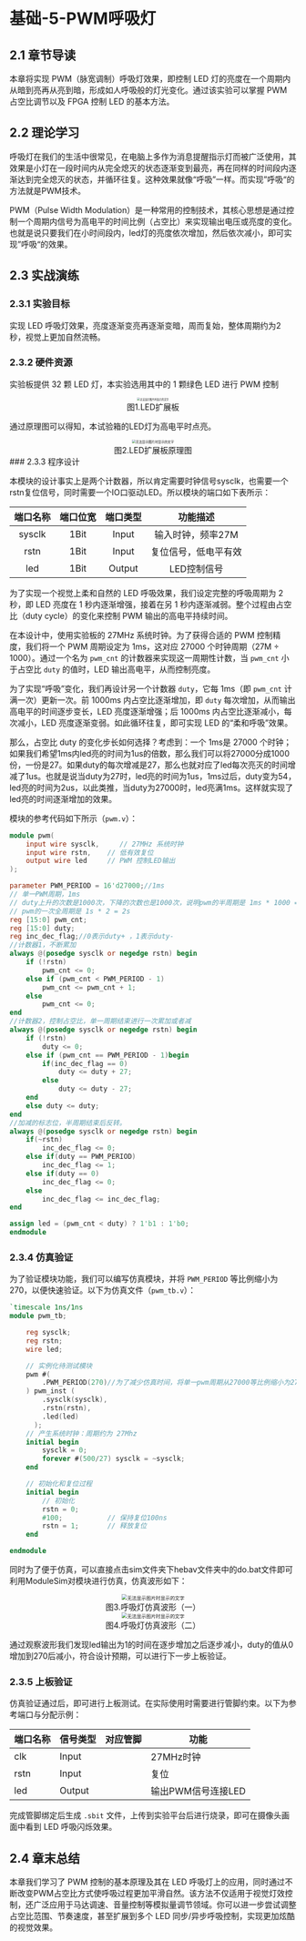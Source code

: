 # 基础-5-PWM呼吸灯

## 2.1 章节导读

本章将实现 PWM（脉宽调制）呼吸灯效果，即控制 LED 灯的亮度在一个周期内从暗到亮再从亮到暗，形成如人呼吸般的灯光变化。通过该实验可以掌握 PWM 占空比调节以及 FPGA 控制 LED 的基本方法。

## 2.2 理论学习

呼吸灯在我们的生活中很常见，在电脑上多作为消息提醒指示灯而被广泛使用，其效果是小灯在一段时间内从完全熄灭的状态逐渐变到最亮，再在同样的时间段内逐渐达到完全熄灭的状态，并循环往复。这种效果就像“呼吸”一样。而实现”呼吸“的方法就是PWM技术。

PWM（Pulse Width Modulation）是一种常用的控制技术，其核心思想是通过控制一个周期内信号为高电平的时间比例（占空比）来实现输出电压或亮度的变化。也就是说只要我们在小时间段内，led灯的亮度依次增加，然后依次减小，即可实现”呼吸“的效果。



## 2.3 实战演练

### 2.3.1 实验目标

实现 LED 呼吸灯效果，亮度逐渐变亮再逐渐变暗，周而复始，整体周期约为2秒，视觉上更加自然流畅。

### 2.3.2 硬件资源

实验板提供 32 颗 LED 灯，本实验选用其中的 1 颗绿色 LED 进行 PWM 控制

<div>           <!--块级封装-->
    <center>    <!--将图片和文字居中-->
    <img src="./images/1.png"
         alt="无法显示图片时显示的文字"
         style="zoom:30%"/>
    <br>        <!--换行-->
    图1.LED扩展板   <!--标题-->
    </center>
</div>

通过原理图可以得知，本试验箱的LED灯为高电平时点亮。

<div>           <!--块级封装-->
    <center>    <!--将图片和文字居中-->
    <img src="./images/2.png"
         alt="无法显示图片时显示的文字"
         style="zoom:40%"/>
    <br>        <!--换行-->
    图2.LED扩展板原理图    <!--标题-->
    </center>
</div>
### 2.3.3 程序设计

本模块的设计事实上是两个计数器，所以肯定需要时钟信号sysclk，也需要一个rstn复位信号，同时需要一个IO口驱动LED。所以模块的端口如下表所示：

| 端口名称 | 端口位宽               | 端口类型           |功能描述|
|:----------:|:----:|:----:|:--------------------:|
| sysclk | 1Bit | Input | 输入时钟，频率27M |
| rstn | 1Bit | Input | 复位信号，低电平有效 |
| led | 1Bit | Output | LED控制信号 |

为了实现一个视觉上柔和自然的 LED 呼吸效果，我们设定完整的呼吸周期为 2 秒，即 LED 亮度在 1 秒内逐渐增强，接着在另 1 秒内逐渐减弱。整个过程由占空比（duty cycle）的变化来控制 PWM 输出的高电平持续时间。

在本设计中，使用实验板的 27MHz 系统时钟。为了获得合适的 PWM 控制精度，我们将一个 PWM 周期设定为 1ms，这对应 27000 个时钟周期（27M ÷ 1000）。通过一个名为 `pwm_cnt` 的计数器来实现这一周期性计数，当 `pwm_cnt` 小于占空比 `duty` 的值时，LED 输出高电平，从而控制亮度。

为了实现“呼吸”变化，我们再设计另一个计数器 `duty`，它每 1ms（即 `pwm_cnt` 计满一次）更新一次。前 1000ms 内占空比逐渐增加，即 `duty` 每次增加，从而输出高电平的时间逐步变长，LED 亮度逐渐增强；后 1000ms 内占空比逐渐减小，每次减小，LED 亮度逐渐变弱。如此循环往复，即可实现 LED 的“柔和呼吸”效果。

那么，占空比 duty 的变化步长如何选择？考虑到：一个 1ms是 27000 个时钟；如果我们希望1ms内led亮的时间为1us的倍数，那么我们可以将27000分成1000份，一份是27。如果duty的每次增减是27，那么也就对应了led每次亮灭的时间增减了1us。也就是说当duty为27时，led亮的时间为1us，1ms过后，duty变为54，led亮的时间为2us，以此类推，当duty为27000时，led亮满1ms。这样就实现了led亮的时间逐渐增加的效果。

模块的参考代码如下所示（`pwm.v`）：

```verilog
module pwm(
    input wire sysclk,     // 27MHz 系统时钟
    input wire rstn,    // 低有效复位
    output wire led     // PWM 控制LED输出
);

parameter PWM_PERIOD = 16'd27000;//1ms
// 单一PWM周期，1ms
// duty上升的次数是1000次，下降的次数也是1000次，说明pwm的半周期是 1ms * 1000 = 1s
// pwm的一次全周期是 1s * 2 = 2s
reg [15:0] pwm_cnt;
reg [15:0] duty;
reg inc_dec_flag;//0表示duty+ ，1表示duty-
//计数器1，不断累加
always @(posedge sysclk or negedge rstn) begin
    if (!rstn)
        pwm_cnt <= 0;
    else if (pwm_cnt < PWM_PERIOD - 1)
        pwm_cnt <= pwm_cnt + 1;
    else
        pwm_cnt <= 0;
end
//计数器2，控制占空比，单一周期结束进行一次累加或者减
always @(posedge sysclk or negedge rstn) begin
    if (!rstn)
        duty <= 0;
    else if (pwm_cnt == PWM_PERIOD - 1)begin
        if(inc_dec_flag == 0)
            duty <= duty + 27;
        else 
            duty <= duty - 27;
    end
    else duty <= duty;
end
//加减的标志位，半周期结束后反转。
always @(posedge sysclk or negedge rstn) begin
    if(~rstn)
        inc_dec_flag <= 0;
    else if(duty == PWM_PERIOD)
        inc_dec_flag <= 1;
    else if(duty == 0)
        inc_dec_flag <= 0;
    else 
        inc_dec_flag <= inc_dec_flag;
end

assign led = (pwm_cnt < duty) ? 1'b1 : 1'b0;
endmodule
```



### 2.3.4 仿真验证

为了验证模块功能，我们可以编写仿真模块，并将 `PWM_PERIOD` 等比例缩小为270，以便快速验证。以下为仿真文件（`pwm_tb.v`）：

```verilog
`timescale 1ns/1ns
module pwm_tb;

    reg sysclk;
    reg rstn;
    wire led;

    // 实例化待测试模块
    pwm #(
        .PWM_PERIOD(270)//为了减少仿真时间，将单一pwm周期从27000等比例缩小为270
    ) pwm_inst (
        .sysclk(sysclk),
        .rstn(rstn),
        .led(led)
      );
    // 产生系统时钟：周期约为 27Mhz
    initial begin
        sysclk = 0;
        forever #(500/27) sysclk = ~sysclk;
    end

    // 初始化和复位过程
    initial begin
        // 初始化
        rstn = 0;
        #100;           // 保持复位100ns
        rstn = 1;       // 释放复位
    end

endmodule
```

同时为了便于仿真，可以直接点击sim文件夹下hebav文件夹中的do.bat文件即可利用ModuleSim对模块进行仿真，仿真波形如下：

<div>			<!--块级封装-->
    <center>	<!--将图片和文字居中-->
    <img src="./images/3.png"
         alt="无法显示图片时显示的文字"
         style="zoom:60%"/>
    <br>		<!--换行-->
    图3.呼吸灯仿真波形（一）	<!--标题-->
    </center>
</div>

<div>           <!--块级封装-->
    <center>    <!--将图片和文字居中-->
    <img src="./images/4.png"
         alt="无法显示图片时显示的文字"
         style="zoom:60%"/>
    <br>        <!--换行-->
    图4.呼吸灯仿真波形（二）   <!--标题-->
    </center>
</div>

通过观察波形我们发现led输出为1的时间在逐步增加之后逐步减小，duty的值从0增加到270后减小，符合设计预期，可以进行下一步上板验证。

### 2.3.5 上板验证

仿真验证通过后，即可进行上板测试。在实际使用时需要进行管脚约束。以下为参考端口与分配示例：

| 端口名称 | 信号类型 | 对应管脚 | 功能               |
| -------- | -------- | -------- | ------------------ |
| clk      | Input    |          | 27MHz时钟          |
| rstn     | Input    |          | 复位               |
| led      | Output   |          | 输出PWM信号连接LED |

完成管脚绑定后生成 `.sbit` 文件，上传到实验平台后进行烧录，即可在摄像头画面中看到 LED 呼吸闪烁效果。

## 2.4 章末总结

本章我们学习了 PWM 控制的基本原理及其在 LED 呼吸灯上的应用，同时通过不断改变PWM占空比方式使呼吸过程更加平滑自然。该方法不仅适用于视觉灯效控制，还广泛应用于马达调速、音量控制等模拟量调节领域。你可以进一步尝试调整占空比范围、节奏速度，甚至扩展到多个 LED 同步/异步呼吸控制，实现更加炫酷的视觉效果。